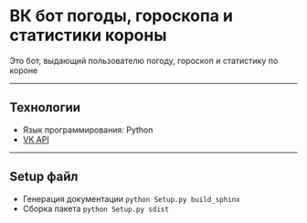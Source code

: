 # ВК бот погоды, гороскопа и статистики короны
Это бот, выдающий пользователю погоду, гороскоп и статистику по короне

---

## Технологии
- Язык программирования: Python
- [VK API](https://pypi.org/project/vk-api/)

---

## Setup файл
- Генерация документации `python Setup.py build_sphinx`
- Сборка пакета `python Setup.py sdist`
